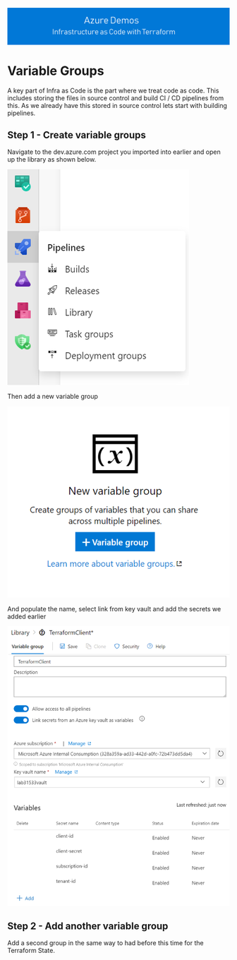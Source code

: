![infra as code with Terraform](/docs/images/banner.png)

# Variable Groups

A key part of Infra as Code is the part where we treat code as code. This includes storing the files in source control and build CI / CD pipelines from this. As we already have this stored in source control lets start with building pipelines.

## Step 1 - Create variable groups

Navigate to the dev.azure.com project you imported into earlier and open up the library as shown below.

![library](/docs/images/library.PNG)

Then add a new variable group

![add variable group](/docs/images/variablegroup.PNG)

And populate the name, select link from key vault and add the secrets we added earlier

![terraform client](/docs/images/TerraGroup.PNG)

## Step 2 - Add another variable group  

Add a second group in the same way to had before this time for the Terraform State.